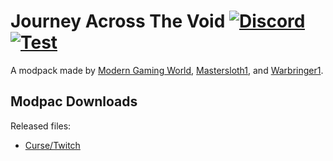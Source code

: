 # Journey Across The Void [![Discord][discordImg]][discordLink] [![Test][curseImg]][curseLink]

[discordImg]: https://img.shields.io/discord/554449878282010633?color=ffaa00&label=Discord&logo=Discord&style=flat-square

[discordLink]: https://discord.gg/wFtUTgZ

[curseImg]:  http://cf.way2muchnoise.eu/325071.svg

[curseLink]: https://www.curseforge.com/minecraft/modpacks/journey-across-the-void

A modpack made by [Modern Gaming World](https://www.twitch.tv/moderngamingworld), [Mastersloth1](https://www.twitch.tv/mastersloth1), and  [Warbringer1](https://www.twitch.tv/warbringer12).

## Modpac Downloads
Released files:
- [Curse/Twitch](https://www.curseforge.com/minecraft/modpacks/journey-across-the-void)
